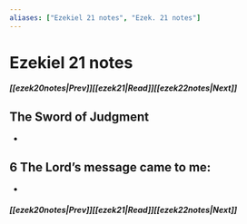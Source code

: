 ```yaml
---
aliases: ["Ezekiel 21 notes", "Ezek. 21 notes"]
---
```

# Ezekiel 21 notes
##### <span class=arrow-left></span>[[ezek20notes|Prev]]<span class=navigation-separator></span>[[ezek21|Read]]<span class=navigation-separator></span>[[ezek22notes|Next]]<span class=arrow-right></span>
## The Sword of Judgment
- 
## 6 The Lord’s message came to me:
- 
##### <span class=arrow-left></span>[[ezek20notes|Prev]]<span class=navigation-separator></span>[[ezek21|Read]]<span class=navigation-separator></span>[[ezek22notes|Next]]<span class=arrow-right></span>